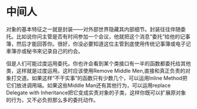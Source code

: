 # 中间人

对象的基本特征之一就是封装——对外部世界隐藏其内部细节。封装往往伴随委托。比如说你问主管是否有时间参加一个会议，他就把这个消息“委托”给他的记事簿，然后才能回答你。很好，你没必要知道这位主管到底使用传统记事簿或电子记車簿亦或秘书來记录自己的约会。

伹是人们可能过度运用委托。你也许会看到某个类接口有一半的函数都委托给其他类，这样就是过度运用。这时应该使用Remove Middle Men,直接和真正负责的对象打交道。如果这样“不干实事”的函数只有少数几个，可以运用Inline Method把它们放进调用端。如果这些Middle Man还有其他行为，可以运用replace Delegate with Inheritance把它变成实责对象的子类，这样你既可以扩展原对象的行为，又不必负担那么多的委托动作。
